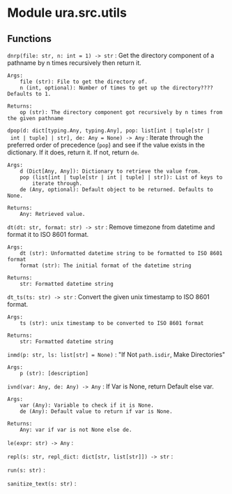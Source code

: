 # Module ura.src.utils

## Functions

`dnrp(file: str, n: int = 1) ‑> str`
:   Get the directory component of a pathname by n times recursively then return it.

```
Args:
    file (str): File to get the directory of.
    n (int, optional): Number of times to get up the directory???? Defaults to 1.

Returns:
    op (str): The directory component got recursively by n times from the given pathname
```

`dpop(d: dict[typing.Any, typing.Any], pop: list[int | tuple[str | int | tuple] | str], de: Any = None) ‑> Any`
:   Iterate through the preferred order of precedence (`pop`) and see if
the value exists in the dictionary. If it does, return it. If not, return
`de`.

```
Args:
    d (Dict[Any, Any]): Dictionary to retrieve the value from.
    pop (list[int | tuple[str | int | tuple] | str]): List of keys to
        iterate through.
    de (Any, optional): Default object to be returned. Defaults to None.

Returns:
    Any: Retrieved value.
```

`dt(dt: str, format: str) ‑> str`
:   Remove timezone from datetime and format it to ISO 8601 format.

```
Args:
    dt (str): Unformatted datetime string to be formatted to ISO 8601 format
    format (str): The initial format of the datetime string

Returns:
    str: Formatted datetime string
```

`dt_ts(ts: str) ‑> str`
:   Convert the given unix timestamp to ISO 8601 format.

```
Args:
    ts (str): unix timestamp to be converted to ISO 8601 format

Returns:
    str: Formatted datetime string
```

`inmd(p: str, ls: list[str] = None)`
:   "If Not `path.isdir`, Make Directories"

```
Args:
    p (str): [description]
```

`ivnd(var: Any, de: Any) ‑> Any`
:   If Var is None, return Default else var.

```
Args:
    var (Any): Variable to check if it is None.
    de (Any): Default value to return if var is None.

Returns:
    Any: var if var is not None else de.
```

`le(expr: str) ‑> Any`
:

`repl(s: str, repl_dict: dict[str, list[str]]) ‑> str`
:

`run(s: str)`
:

`sanitize_text(s: str)`
:
